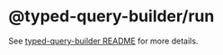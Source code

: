 # @typed-query-builder/run

See [typed-query-builder README](https://github.com/ClickerMonkey/typed-query-builder/blob/master/README.md) for more details.

